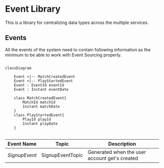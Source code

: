 # Event Library

This is a library for centralizing data types across the multiple services.

## Events

All the events of the system need to contain following information as the minimum to be able to work with Event Sourcing properly.

```mermaid
  
classDiagram
   
    Event <|-- MatchCreatedEvent
    Event <|-- PlayStartedEvent
    Event : EventId eventId
    Event : Instant eventDate
   
    class MatchCreatedEvent{
        MatchId matchId
        Instant matchDate
    }
    class PlayStartedEvent{
        PlayId playId
        Instant playDate
    }
  
```

| Event Name | Topic | Description |
|----------|-------------|-------------|
| *SignupEvent* | SignupEventTopic | Generated when the user account get's created |